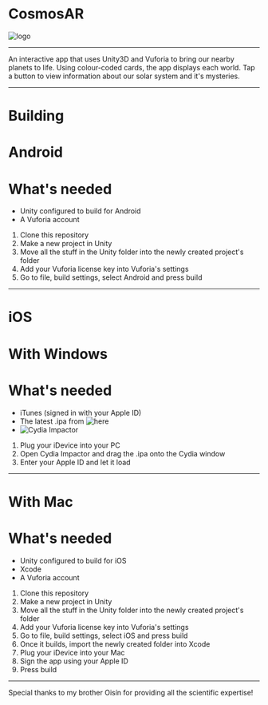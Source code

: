 # CosmosAR
![logo](https://i.imgur.com/4bZbMqEl.jpg)

-------
An interactive app that uses Unity3D and Vuforia to bring our nearby planets to life. Using colour-coded cards, the app displays each world. Tap a button to view information about our solar system and it's mysteries.

-------

# Building

# Android

# What's needed

- Unity configured to build for Android
- A Vuforia account

1. Clone this repository
2. Make a new project in Unity
3. Move all the stuff in the Unity folder into the newly created project's folder
4. Add your Vuforia license key into Vuforia's settings
5. Go to file, build settings, select Android and press build

-------

# iOS

# With Windows

# What's needed

- iTunes (signed in with your Apple ID)
- The latest .ipa from ![here](https://github.com/Racing5372/CosmosAR/releases)
- ![Cydia Impactor](https://cydia.saurik.com/api/latest/2)


1. Plug your iDevice into your PC
2. Open Cydia Impactor and drag the .ipa onto the Cydia window
3. Enter your Apple ID and let it load

-------

# With Mac

# What's needed

- Unity configured to build for iOS
- Xcode
- A Vuforia account

1. Clone this repository
2. Make a new project in Unity
3. Move all the stuff in the Unity folder into the newly created project's folder
4. Add your Vuforia license key into Vuforia's settings
5. Go to file, build settings, select iOS and press build
6. Once it builds, import the newly created folder into Xcode
7. Plug your iDevice into your Mac
8. Sign the app using your Apple ID
9. Press build

-------

Special thanks to my brother Oisín for providing all the scientific expertise!
